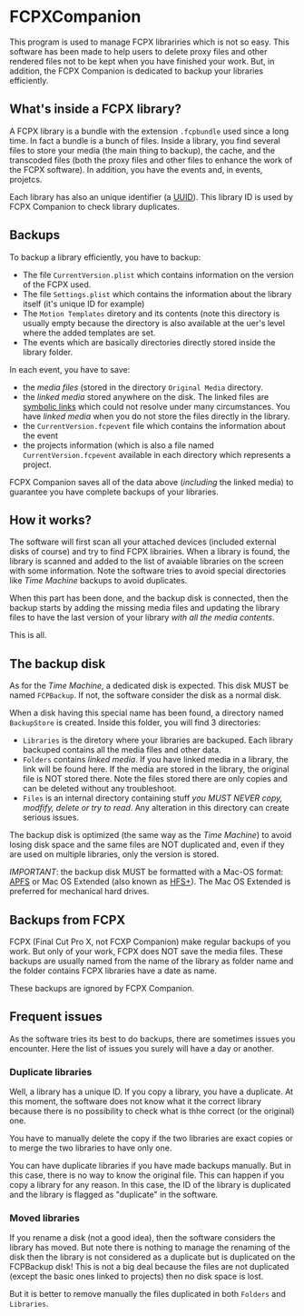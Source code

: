# FCPXCompanion

This program is used to manage FCPX librariries which is not so easy. This software has been made 
to help users to delete proxy files and other rendered files not to be kept when you have finished your work.
But, in addition, the FCPX Companion is dedicated to backup your libraries efficiently.

## What's inside a FCPX library?

A FCPX library is a bundle with the extension `.fcpbundle` used since a long time. In fact a bundle is a bunch
of files. Inside a library, you find several files to store your media (the main thing to backup), the cache, 
and the transcoded files (both the proxy 
files and other files to enhance the work of the FCPX software). In addition, you have the events and, in events,
projetcs.

Each library has also an unique identifier (a 
[UUID](https://en.wikipedia.org/wiki/Universally_unique_identifier)). This library ID is used by FCPX Companion
to check library duplicates.

## Backups

To backup a library efficiently, you have to backup:

- The file `CurrentVersion.plist` which contains information on the version of the FCPX used.
- The file `Settings.plist` which contains the information about the library itself (it's unique ID for example)
- The `Motion Templates` diretory and its contents (note this directory is usually empty because the directory is
  also available at the uer's level where the added templates are set. 
- The events which are basically directories directly stored inside the library folder.


In each event, you have to save:

- the _media files_ (stored in the directory `Original Media` directory.
- the _linked media_ stored anywhere on the disk. The linked files are [symbolic links](https://en.wikipedia.org/wiki/Symbolic_link)
  which could not resolve under many circumstances. You have _linked media_ when you do not store the files directly in the library.
- the `CurrentVersion.fcpevent` file which contains the information about the event
- the projects information (which is also a file named `CurrentVersion.fcpevent` available in each directory which represents a project.

FCPX Companion saves all of the data above (_including_ the linked media) to guarantee you have complete backups of your libraries.

## How it works?

The software will first scan all your attached devices (included external disks of course) and try to find FCPX librairies. When a
library is found, the library is scanned and added to the list of avaiable libraries on the screen with some information. Note
the software tries to avoid special directories like _Time Machine_ backups to avoid duplicates.

When this part has been done, and the backup disk is connected, then the backup starts by adding the missing media files and
updating the library files to have the last version of your library *with all the media contents*.

This is all.

## The backup disk

As for the _Time Machine_, a dedicated disk is expected. This disk MUST be named `FCPBackup`. If not, the software consider the disk
as a normal disk.

When a disk having this special name has been found, a directory named `BackupStore` is created. Inside this folder, you will find 3
directories:

- `Libraries` is the diretory where your libraries are backuped. Each library backuped contains all the media files and other data.
- `Folders` contains _linked media_. If you have linked media in a library, the link will be found here. If the media are stored in
  the library, the original file is NOT stored there. Note the files stored there are only copies and can be deleted without any
  troubleshoot.
- `Files` is an internal directory containing stuff *you MUST NEVER copy, modfify, delete or try to read*. Any alteration in this
  directory can create serious issues.

The backup disk is optimized (the same way as the _Time Machine_) to avoid losing disk space and the same files are NOT duplicated
and, even if they are used on multiple libraries, only the version is stored.

*IMPORTANT*: the backup disk MUST be formatted with a Mac-OS format: [APFS](https://en.wikipedia.org/wiki/Apple_File_System) or
Mac OS Extended (also known as [HFS+](https://en.wikipedia.org/wiki/HFS_Plus)). The Mac OS Extended is preferred for mechanical
hard drives.

## Backups from FCPX

FCPX (Final Cut Pro X, not FCXP Companion) make regular backups of you work. But only of your work, FCPX does NOT save the media
files. These backups are usually named from the name of the library as folder name and the folder contains FCPX libraries
have a date as name.

These backups are ignored by FCPX Companion. 

## Frequent issues

As the software tries its best to do backups, there are sometimes issues you encounter. Here the list of issues you surely 
will have a day or another.



### Duplicate libraries

Well, a library has a unique ID. If you copy a library, you have a duplicate. At this moment, the software does not know what
it the correct library because there is no possibility to check what is thhe correct (or the original) one.

You have to manually delete the copy if the two libraries are exact copies or to merge the two libraries to have only one.

You can have duplicate libraries if you have made backups manually. But in this case, there is no way to know the original
file. This can happen if you copy a library for any reason. In this case, the ID of the library is duplicated and the 
library is flagged as "duplicate" in the software.

### Moved libraries

If you rename a disk (not a good idea), then the software considers the library has moved. But note there is nothing to 
manage the renaming of the disk then the library is not considered as a duplicate but is duplicated on the FCPBackup disk!
This is not a big deal because the files are not duplicated (except the basic ones linked to projects) then no disk space
is lost.

But it is better to remove manually the files duplicated in both `Folders` and `Libraries`.






  
